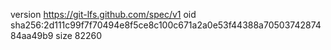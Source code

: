 version https://git-lfs.github.com/spec/v1
oid sha256:2d111c99f7f70494e8f5ce8c100c671a2a0e53f44388a7050374287484aa49b9
size 82260
